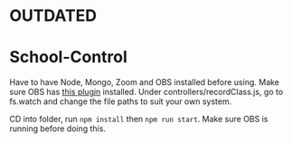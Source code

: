 # OUTDATED

# School-Control

Have to have Node, Mongo, Zoom and OBS installed before using. Make sure OBS has [this plugin](https://obsproject.com/forum/resources/obs-websocket-remote-control-obs-studio-from-websockets.466/) installed.
Under controllers/recordClass.js, go to fs.watch and change the file paths to suit your own system.

CD into folder, run ```npm install``` then ```npm run start```. Make sure OBS is running before doing this.
